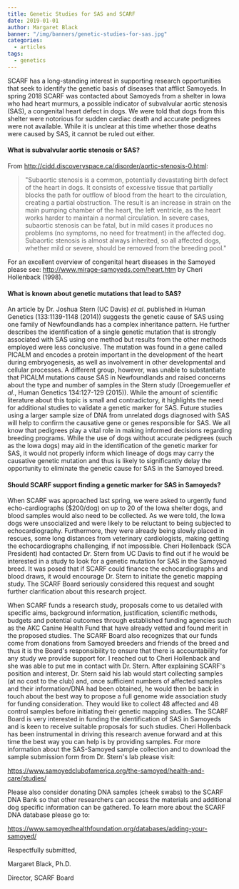 ```yaml
---
title: Genetic Studies for SAS and SCARF
date: 2019-01-01
author: Margaret Black
banner: "/img/banners/genetic-studies-for-sas.jpg"
categories:
  - articles
tags:
  - genetics
---
```


SCARF has a long-standing interest in supporting research opportunities
that seek to identify the genetic basis of diseases that afflict
Samoyeds. In spring 2018 SCARF was contacted about Samoyeds from a
shelter in Iowa who had heart murmurs, a possible indicator of
subvalvular aortic stenosis (SAS), a congenital heart defect in dogs. We
were told that dogs from this shelter were notorious for sudden cardiac
death and accurate pedigrees were not available. While it is unclear at
this time whether those deaths were caused by SAS, it cannot be ruled
out either.

#### What is subvalvular aortic stenosis or SAS?

From <http://cidd.discoveryspace.ca/disorder/aortic-stenosis-0.html>:

> "Subaortic stenosis is a common, potentially devastating birth defect of
> the heart in dogs. It consists of excessive tissue that partially blocks
> the path for outflow of blood from the heart to the circulation,
> creating a partial obstruction. The result is an increase in strain on
> the main pumping chamber of the heart, the left ventricle, as the heart
> works harder to maintain a normal circulation. In severe cases,
> subaortic stenosis can be fatal, but in mild cases it produces no
> problems (no symptoms, no need for treatment) in the affected dog.
> Subaortic stenosis is almost always inherited, so all affected dogs,
> whether mild or severe, should be removed from the breeding pool."

For an excellent overview of congenital heart diseases in the Samoyed
please see: <http://www.mirage-samoyeds.com/heart.htm> by Cheri
Hollenback (1998).

#### What is known about genetic mutations that lead to SAS?

An article by Dr. Joshua Stern (UC Davis) *et al*. published in Human
Genetics (133:1139-1148 (2014)) suggests the genetic cause of SAS using
one family of Newfoundlands has a complex inheritance pattern. He
further describes the identification of a single genetic mutation that
is strongly associated with SAS using one method but results from the
other methods employed were less conclusive. The mutation was found in a
gene called PICALM and encodes a protein important in the development of
the heart during embryogenesis, as well as involvement in other
developmental and cellular processes. A different group, however, was
unable to substantiate that PICALM mutations cause SAS in Newfoundlands
and raised concerns about the type and number of samples in the Stern
study (Droegemueller *et al*., Human Genetics 134:127-129 (2015)). While
the amount of scientific literature about this topic is small and
contradictory, it highlights the need for additional studies to validate
a genetic marker for SAS. Future studies using a larger sample size of
DNA from unrelated dogs diagnosed with SAS will help to confirm the
causative gene or genes responsible for SAS. We all know that pedigrees
play a vital role in making informed decisions regarding breeding
programs. While the use of dogs without accurate pedigrees (such as the
Iowa dogs) may aid in the identification of the genetic marker for SAS,
it would not properly inform which lineage of dogs may carry the
causative genetic mutation and thus is likely to significantly delay the
opportunity to eliminate the genetic cause for SAS in the Samoyed breed.

#### Should SCARF support finding a genetic marker for SAS in Samoyeds?

When SCARF was approached last spring, we were asked to urgently fund
echo-cardiographs ($200/dog) on up to 20 of the Iowa shelter dogs, and
blood samples would also need to be collected. As we were told, the Iowa
dogs were unsocialized and were likely to be reluctant to being
subjected to echocardiography. Furthermore, they were already being
slowly placed in rescues, some long distances from veterinary
cardiologists, making getting the echocardiographs challenging, if not
impossible. Cheri Hollenback (SCA President) had contacted Dr. Stern
from UC Davis to find out if he would be interested in a study to look
for a genetic mutation for SAS in the Samoyed breed. It was posed that
if SCARF could finance the echocardiographs and blood draws, it would
encourage Dr. Stern to initiate the genetic mapping study. The SCARF
Board seriously considered this request and sought further clarification
about this research project.

When SCARF funds a research study, proposals come to us detailed with
specific aims, background information, justification, scientific
methods, budgets and potential outcomes through established funding
agencies such as the AKC Canine Health Fund that have already vetted and
found merit in the proposed studies. The SCARF Board also recognizes
that our funds come from donations from Samoyed breeders and friends of
the breed and thus it is the Board's responsibility to ensure that there
is accountability for any study we provide support for. I reached out to
Cheri Hollenback and she was able to put me in contact with Dr. Stern.
After explaining SCARF's position and interest, Dr. Stern said his lab
would start collecting samples (at no cost to the club) and, once
sufficient numbers of affected samples and their information/DNA had
been obtained, he would then be back in touch about the best way to
propose a full genome wide association study for funding consideration.
They would like to collect 48 affected and 48 control samples before
initiating their genetic mapping studies. The SCARF Board is very
interested in funding the identification of SAS in Samoyeds and is keen
to receive suitable proposals for such studies. Cheri Hollenback has
been instrumental in driving this research avenue forward and at this
time the best way you can help is by providing samples. For more
information about the SAS-Samoyed sample collection and to download the
sample submission form from Dr. Stern's lab please visit:

<https://www.samoyedclubofamerica.org/the-samoyed/health-and-care/studies/>

Please also consider donating DNA samples (cheek swabs) to the SCARF DNA
Bank so that other researchers can access the materials and additional
dog specific information can be gathered. To learn more about the SCARF
DNA database please go to:

<https://www.samoyedhealthfoundation.org/databases/adding-your-samoyed/>

Respectfully submitted,

Margaret Black, Ph.D.

Director, SCARF Board
